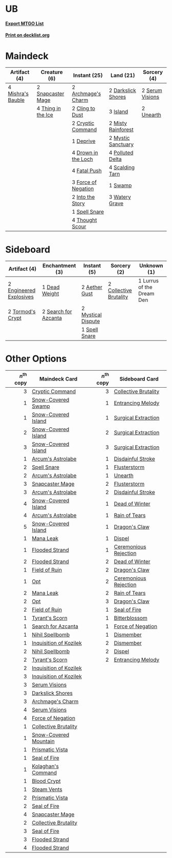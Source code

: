# UB

#### [Export MTGO List](../collection/UB/UB.txt)
#### [Print on decklist.org](http://decklist.org/?deckmain=2%09Archmage's%20Charm%0A2%09Cling%20to%20Dust%0A2%09Cryptic%20Command%0A2%09Darkslick%20Shores%0A1%09Deprive%0A4%09Drown%20in%20the%20Loch%0A4%09Fatal%20Push%0A3%09Force%20of%20Negation%0A2%09Into%20the%20Story%0A3%09Island%0A4%09Mishra's%20Bauble%0A2%09Misty%20Rainforest%0A2%09Mystic%20Sanctuary%0A4%09Polluted%20Delta%0A4%09Scalding%20Tarn%0A2%09Serum%20Visions%0A2%09Snapcaster%20Mage%0A1%09Spell%20Snare%0A1%09Swamp%0A4%09Thing%20in%20the%20Ice%0A4%09Thought%20Scour%0A2%09Unearth%0A3%09Watery%20Grave&deckside=2%09Aether%20Gust%0A2%09Collective%20Brutality%0A1%09Dead%20Weight%0A2%09Engineered%20Explosives%0A1%09Lurrus%20of%20the%20Dream%20Den%0A2%09Mystical%20Dispute%0A2%09Search%20for%20Azcanta%0A1%09Spell%20Snare%0A2%09Tormod's%20Crypt)
# Maindeck

|                                        Artifact (4)                                        |                                        Creature (6)                                         |                                         Instant (25)                                         |                                          Land (21)                                          |                                       Sorcery (4)                                       |
|--------------------------------------------------------------------------------------------|---------------------------------------------------------------------------------------------|----------------------------------------------------------------------------------------------|---------------------------------------------------------------------------------------------|-----------------------------------------------------------------------------------------|
|4 [Mishra's Bauble](http://gatherer.wizards.com/Pages/Card/Details.aspx?multiverseid=122122)|2 [Snapcaster Mage](http://gatherer.wizards.com/Pages/Card/Details.aspx?multiverseid=227676) |2 [Archmage's Charm](http://gatherer.wizards.com/Pages/Card/Details.aspx?multiverseid=463989) |2 [Darkslick Shores](http://gatherer.wizards.com/Pages/Card/Details.aspx?multiverseid=209400)|2 [Serum Visions](http://gatherer.wizards.com/Pages/Card/Details.aspx?multiverseid=50145)|
|                                                                                            |4 [Thing in the Ice](http://gatherer.wizards.com/Pages/Card/Details.aspx?multiverseid=409836)|2 [Cling to Dust](http://gatherer.wizards.com/Pages/Card/Details.aspx?multiverseid=476338)    |3 [Island](http://gatherer.wizards.com/Pages/Card/Details.aspx?multiverseid=439857)          |2 [Unearth](http://gatherer.wizards.com/Pages/Card/Details.aspx?multiverseid=442102)     |
|                                                                                            |                                                                                             |2 [Cryptic Command](http://gatherer.wizards.com/Pages/Card/Details.aspx?multiverseid=438614)  |2 [Misty Rainforest](http://gatherer.wizards.com/Pages/Card/Details.aspx?multiverseid=405102)|                                                                                         |
|                                                                                            |                                                                                             |1 [Deprive](http://gatherer.wizards.com/Pages/Card/Details.aspx?multiverseid=193519)          |2 [Mystic Sanctuary](http://gatherer.wizards.com/Pages/Card/Details.aspx?multiverseid=473209)|                                                                                         |
|                                                                                            |                                                                                             |4 [Drown in the Loch](http://gatherer.wizards.com/Pages/Card/Details.aspx?multiverseid=473150)|4 [Polluted Delta](http://gatherer.wizards.com/Pages/Card/Details.aspx?multiverseid=405104)  |                                                                                         |
|                                                                                            |                                                                                             |4 [Fatal Push](http://gatherer.wizards.com/Pages/Card/Details.aspx?multiverseid=423724)       |4 [Scalding Tarn](http://gatherer.wizards.com/Pages/Card/Details.aspx?multiverseid=405107)   |                                                                                         |
|                                                                                            |                                                                                             |3 [Force of Negation](http://gatherer.wizards.com/Pages/Card/Details.aspx?multiverseid=464001)|1 [Swamp](http://gatherer.wizards.com/Pages/Card/Details.aspx?multiverseid=439858)           |                                                                                         |
|                                                                                            |                                                                                             |2 [Into the Story](http://gatherer.wizards.com/Pages/Card/Details.aspx?multiverseid=473012)   |3 [Watery Grave](http://gatherer.wizards.com/Pages/Card/Details.aspx?multiverseid=405114)    |                                                                                         |
|                                                                                            |                                                                                             |1 [Spell Snare](http://gatherer.wizards.com/Pages/Card/Details.aspx?multiverseid=446100)      |                                                                                             |                                                                                         |
|                                                                                            |                                                                                             |4 [Thought Scour](http://gatherer.wizards.com/Pages/Card/Details.aspx?multiverseid=380203)    |                                                                                             |                                                                                         |


# Sideboard

|                                          Artifact (4)                                           |                                        Enchantment (3)                                        |                                         Instant (5)                                         |                                           Sorcery (2)                                           |       Unknown (1)       |
|-------------------------------------------------------------------------------------------------|-----------------------------------------------------------------------------------------------|---------------------------------------------------------------------------------------------|-------------------------------------------------------------------------------------------------|-------------------------|
|2 [Engineered Explosives](http://gatherer.wizards.com/Pages/Card/Details.aspx?multiverseid=50139)|1 [Dead Weight](http://gatherer.wizards.com/Pages/Card/Details.aspx?multiverseid=452817)       |2 [Aether Gust](http://gatherer.wizards.com/Pages/Card/Details.aspx?multiverseid=466796)     |2 [Collective Brutality](http://gatherer.wizards.com/Pages/Card/Details.aspx?multiverseid=414380)|1 Lurrus of the Dream Den|
|2 [Tormod's Crypt](http://gatherer.wizards.com/Pages/Card/Details.aspx?multiverseid=389723)      |2 [Search for Azcanta](http://gatherer.wizards.com/Pages/Card/Details.aspx?multiverseid=435226)|2 [Mystical Dispute](http://gatherer.wizards.com/Pages/Card/Details.aspx?multiverseid=473020)|                                                                                                 |                         |
|                                                                                                 |                                                                                               |1 [Spell Snare](http://gatherer.wizards.com/Pages/Card/Details.aspx?multiverseid=446100)     |                                                                                                 |                         |


# Other Options

|*n*<sup>th</sup> copy|                                          Maindeck Card                                          |*n*<sup>th</sup> copy|                                         Sideboard Card                                         |
|--------------------:|-------------------------------------------------------------------------------------------------|--------------------:|------------------------------------------------------------------------------------------------|
|                    3|[Cryptic Command](http://gatherer.wizards.com/Pages/Card/Details.aspx?multiverseid=438614)       |                    3|[Collective Brutality](http://gatherer.wizards.com/Pages/Card/Details.aspx?multiverseid=414380) |
|                    1|[Snow-Covered Swamp](http://gatherer.wizards.com/Pages/Card/Details.aspx?multiverseid=121256)    |                    1|[Entrancing Melody](http://gatherer.wizards.com/Pages/Card/Details.aspx?multiverseid=435207)    |
|                    1|[Snow-Covered Island](http://gatherer.wizards.com/Pages/Card/Details.aspx?multiverseid=121130)   |                    1|[Surgical Extraction](http://gatherer.wizards.com/Pages/Card/Details.aspx?multiverseid=397706)  |
|                    2|[Snow-Covered Island](http://gatherer.wizards.com/Pages/Card/Details.aspx?multiverseid=121130)   |                    2|[Surgical Extraction](http://gatherer.wizards.com/Pages/Card/Details.aspx?multiverseid=397706)  |
|                    3|[Snow-Covered Island](http://gatherer.wizards.com/Pages/Card/Details.aspx?multiverseid=121130)   |                    3|[Surgical Extraction](http://gatherer.wizards.com/Pages/Card/Details.aspx?multiverseid=397706)  |
|                    1|[Arcum's Astrolabe](http://gatherer.wizards.com/Pages/Card/Details.aspx?multiverseid=464169)     |                    1|[Disdainful Stroke](http://gatherer.wizards.com/Pages/Card/Details.aspx?multiverseid=420705)    |
|                    2|[Spell Snare](http://gatherer.wizards.com/Pages/Card/Details.aspx?multiverseid=446100)           |                    1|[Flusterstorm](http://gatherer.wizards.com/Pages/Card/Details.aspx?multiverseid=228255)         |
|                    2|[Arcum's Astrolabe](http://gatherer.wizards.com/Pages/Card/Details.aspx?multiverseid=464169)     |                    1|[Unearth](http://gatherer.wizards.com/Pages/Card/Details.aspx?multiverseid=442102)              |
|                    3|[Snapcaster Mage](http://gatherer.wizards.com/Pages/Card/Details.aspx?multiverseid=227676)       |                    2|[Flusterstorm](http://gatherer.wizards.com/Pages/Card/Details.aspx?multiverseid=228255)         |
|                    3|[Arcum's Astrolabe](http://gatherer.wizards.com/Pages/Card/Details.aspx?multiverseid=464169)     |                    2|[Disdainful Stroke](http://gatherer.wizards.com/Pages/Card/Details.aspx?multiverseid=420705)    |
|                    4|[Snow-Covered Island](http://gatherer.wizards.com/Pages/Card/Details.aspx?multiverseid=121130)   |                    1|[Dead of Winter](http://gatherer.wizards.com/Pages/Card/Details.aspx?multiverseid=464034)       |
|                    4|[Arcum's Astrolabe](http://gatherer.wizards.com/Pages/Card/Details.aspx?multiverseid=464169)     |                    1|[Rain of Tears](http://gatherer.wizards.com/Pages/Card/Details.aspx?multiverseid=135220)        |
|                    5|[Snow-Covered Island](http://gatherer.wizards.com/Pages/Card/Details.aspx?multiverseid=121130)   |                    1|[Dragon's Claw](http://gatherer.wizards.com/Pages/Card/Details.aspx?multiverseid=129527)        |
|                    1|[Mana Leak](http://gatherer.wizards.com/Pages/Card/Details.aspx?multiverseid=45242)              |                    1|[Dispel](http://gatherer.wizards.com/Pages/Card/Details.aspx?multiverseid=401858)               |
|                    1|[Flooded Strand](http://gatherer.wizards.com/Pages/Card/Details.aspx?multiverseid=405098)        |                    1|[Ceremonious Rejection](http://gatherer.wizards.com/Pages/Card/Details.aspx?multiverseid=417613)|
|                    2|[Flooded Strand](http://gatherer.wizards.com/Pages/Card/Details.aspx?multiverseid=405098)        |                    2|[Dead of Winter](http://gatherer.wizards.com/Pages/Card/Details.aspx?multiverseid=464034)       |
|                    1|[Field of Ruin](http://gatherer.wizards.com/Pages/Card/Details.aspx?multiverseid=435415)         |                    2|[Dragon's Claw](http://gatherer.wizards.com/Pages/Card/Details.aspx?multiverseid=129527)        |
|                    1|[Opt](http://gatherer.wizards.com/Pages/Card/Details.aspx?multiverseid=442948)                   |                    2|[Ceremonious Rejection](http://gatherer.wizards.com/Pages/Card/Details.aspx?multiverseid=417613)|
|                    2|[Mana Leak](http://gatherer.wizards.com/Pages/Card/Details.aspx?multiverseid=45242)              |                    2|[Rain of Tears](http://gatherer.wizards.com/Pages/Card/Details.aspx?multiverseid=135220)        |
|                    2|[Opt](http://gatherer.wizards.com/Pages/Card/Details.aspx?multiverseid=442948)                   |                    3|[Dragon's Claw](http://gatherer.wizards.com/Pages/Card/Details.aspx?multiverseid=129527)        |
|                    2|[Field of Ruin](http://gatherer.wizards.com/Pages/Card/Details.aspx?multiverseid=435415)         |                    1|[Seal of Fire](http://gatherer.wizards.com/Pages/Card/Details.aspx?multiverseid=185817)         |
|                    1|[Tyrant's Scorn](http://gatherer.wizards.com/Pages/Card/Details.aspx?multiverseid=461152)        |                    1|[Bitterblossom](http://gatherer.wizards.com/Pages/Card/Details.aspx?multiverseid=397701)        |
|                    1|[Search for Azcanta](http://gatherer.wizards.com/Pages/Card/Details.aspx?multiverseid=435226)    |                    1|[Force of Negation](http://gatherer.wizards.com/Pages/Card/Details.aspx?multiverseid=464001)    |
|                    1|[Nihil Spellbomb](http://gatherer.wizards.com/Pages/Card/Details.aspx?multiverseid=442215)       |                    1|[Dismember](http://gatherer.wizards.com/Pages/Card/Details.aspx?multiverseid=382182)            |
|                    1|[Inquisition of Kozilek](http://gatherer.wizards.com/Pages/Card/Details.aspx?multiverseid=416897)|                    2|[Dismember](http://gatherer.wizards.com/Pages/Card/Details.aspx?multiverseid=382182)            |
|                    2|[Nihil Spellbomb](http://gatherer.wizards.com/Pages/Card/Details.aspx?multiverseid=442215)       |                    2|[Dispel](http://gatherer.wizards.com/Pages/Card/Details.aspx?multiverseid=401858)               |
|                    2|[Tyrant's Scorn](http://gatherer.wizards.com/Pages/Card/Details.aspx?multiverseid=461152)        |                    2|[Entrancing Melody](http://gatherer.wizards.com/Pages/Card/Details.aspx?multiverseid=435207)    |
|                    2|[Inquisition of Kozilek](http://gatherer.wizards.com/Pages/Card/Details.aspx?multiverseid=416897)|                     |                                                                                                |
|                    3|[Inquisition of Kozilek](http://gatherer.wizards.com/Pages/Card/Details.aspx?multiverseid=416897)|                     |                                                                                                |
|                    3|[Serum Visions](http://gatherer.wizards.com/Pages/Card/Details.aspx?multiverseid=50145)          |                     |                                                                                                |
|                    3|[Darkslick Shores](http://gatherer.wizards.com/Pages/Card/Details.aspx?multiverseid=209400)      |                     |                                                                                                |
|                    3|[Archmage's Charm](http://gatherer.wizards.com/Pages/Card/Details.aspx?multiverseid=463989)      |                     |                                                                                                |
|                    4|[Serum Visions](http://gatherer.wizards.com/Pages/Card/Details.aspx?multiverseid=50145)          |                     |                                                                                                |
|                    4|[Force of Negation](http://gatherer.wizards.com/Pages/Card/Details.aspx?multiverseid=464001)     |                     |                                                                                                |
|                    1|[Collective Brutality](http://gatherer.wizards.com/Pages/Card/Details.aspx?multiverseid=414380)  |                     |                                                                                                |
|                    1|[Snow-Covered Mountain](http://gatherer.wizards.com/Pages/Card/Details.aspx?multiverseid=121233) |                     |                                                                                                |
|                    1|[Prismatic Vista](http://gatherer.wizards.com/Pages/Card/Details.aspx?multiverseid=464193)       |                     |                                                                                                |
|                    1|[Seal of Fire](http://gatherer.wizards.com/Pages/Card/Details.aspx?multiverseid=185817)          |                     |                                                                                                |
|                    1|[Kolaghan's Command](http://gatherer.wizards.com/Pages/Card/Details.aspx?multiverseid=394613)    |                     |                                                                                                |
|                    1|[Blood Crypt](http://gatherer.wizards.com/Pages/Card/Details.aspx?multiverseid=97102)            |                     |                                                                                                |
|                    1|[Steam Vents](http://gatherer.wizards.com/Pages/Card/Details.aspx?multiverseid=405109)           |                     |                                                                                                |
|                    2|[Prismatic Vista](http://gatherer.wizards.com/Pages/Card/Details.aspx?multiverseid=464193)       |                     |                                                                                                |
|                    2|[Seal of Fire](http://gatherer.wizards.com/Pages/Card/Details.aspx?multiverseid=185817)          |                     |                                                                                                |
|                    4|[Snapcaster Mage](http://gatherer.wizards.com/Pages/Card/Details.aspx?multiverseid=227676)       |                     |                                                                                                |
|                    2|[Collective Brutality](http://gatherer.wizards.com/Pages/Card/Details.aspx?multiverseid=414380)  |                     |                                                                                                |
|                    3|[Seal of Fire](http://gatherer.wizards.com/Pages/Card/Details.aspx?multiverseid=185817)          |                     |                                                                                                |
|                    3|[Flooded Strand](http://gatherer.wizards.com/Pages/Card/Details.aspx?multiverseid=405098)        |                     |                                                                                                |
|                    4|[Flooded Strand](http://gatherer.wizards.com/Pages/Card/Details.aspx?multiverseid=405098)        |                     |                                                                                                |

